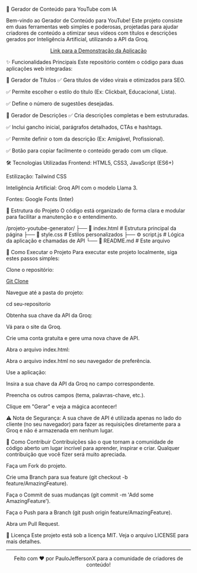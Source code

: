 🚀 Gerador de Conteúdo para YouTube com IA
<div align="center">

</div>

Bem-vindo ao Gerador de Conteúdo para YouTube! Este projeto consiste em duas ferramentas web simples e poderosas, projetadas para ajudar criadores de conteúdo a otimizar seus vídeos com títulos e descrições gerados por Inteligência Artificial, utilizando a API da Groq.

<p align="center">
<a href="https://console.groq.com/keys" target="_blank">Link para a Demonstração da Aplicação</a>
</p>

✨ Funcionalidades Principais
Este repositório contém o código para duas aplicações web integradas:

📝 Gerador de Títulos
✅ Gera títulos de vídeo virais e otimizados para SEO.

✅ Permite escolher o estilo do título (Ex: Clickbait, Educacional, Lista).

✅ Define o número de sugestões desejadas.

📖 Gerador de Descrições
✅ Cria descrições completas e bem estruturadas.

✅ Inclui gancho inicial, parágrafos detalhados, CTAs e hashtags.

✅ Permite definir o tom da descrição (Ex: Amigável, Profissional).

✅ Botão para copiar facilmente o conteúdo gerado com um clique.

🛠️ Tecnologias Utilizadas
Frontend: HTML5, CSS3, JavaScript (ES6+)

Estilização: Tailwind CSS

Inteligência Artificial: Groq API com o modelo Llama 3.

Fontes: Google Fonts (Inter)

📂 Estrutura do Projeto
O código está organizado de forma clara e modular para facilitar a manutenção e o entendimento.

/projeto-youtube-generator/
├── 📄 index.html      # Estrutura principal da página
├── 🎨 style.css       # Estilos personalizados
├── ⚙️ script.js       # Lógica da aplicação e chamadas de API
└── 📖 README.md       # Este arquivo

🚀 Como Executar o Projeto
Para executar este projeto localmente, siga estes passos simples:

Clone o repositório:

[Git Clone](https://github.com/PauloJeffersonX/projetoyoutube.git)

Navegue até a pasta do projeto:

cd seu-repositorio

Obtenha sua chave da API da Groq:

Vá para o site da Groq.

Crie uma conta gratuita e gere uma nova chave de API.

Abra o arquivo index.html:

Abra o arquivo index.html no seu navegador de preferência.

Use a aplicação:

Insira a sua chave da API da Groq no campo correspondente.

Preencha os outros campos (tema, palavras-chave, etc.).

Clique em "Gerar" e veja a mágica acontecer!

⚠️ Nota de Segurança: A sua chave de API é utilizada apenas no lado do cliente (no seu navegador) para fazer as requisições diretamente para a Groq e não é armazenada em nenhum lugar.

🤝 Como Contribuir
Contribuições são o que tornam a comunidade de código aberto um lugar incrível para aprender, inspirar e criar. Qualquer contribuição que você fizer será muito apreciada.

Faça um Fork do projeto.

Crie uma Branch para sua feature (git checkout -b feature/AmazingFeature).

Faça o Commit de suas mudanças (git commit -m 'Add some AmazingFeature').

Faça o Push para a Branch (git push origin feature/AmazingFeature).

Abra um Pull Request.

📄 Licença
Este projeto está sob a licença MIT. Veja o arquivo LICENSE para mais detalhes.

<hr>

<p align="center">
Feito com ❤️ por PauloJeffersonX para a comunidade de criadores de conteúdo!
</p>
